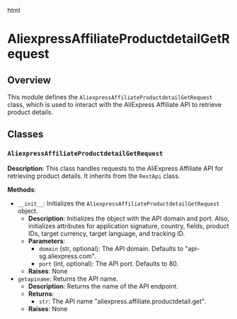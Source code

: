 html
<h1>AliexpressAffiliateProductdetailGetRequest</h1>

<h2>Overview</h2>
<p>This module defines the <code>AliexpressAffiliateProductdetailGetRequest</code> class, which is used to interact with the AliExpress Affiliate API to retrieve product details.</p>

<h2>Classes</h2>

<h3><code>AliexpressAffiliateProductdetailGetRequest</code></h3>

<p><strong>Description</strong>: This class handles requests to the AliExpress Affiliate API for retrieving product details. It inherits from the <code>RestApi</code> class.</p>

<p><strong>Methods</strong>:</p>
<ul>
  <li><code>__init__</code>: Initializes the <code>AliexpressAffiliateProductdetailGetRequest</code> object.
    <ul>
      <li><strong>Description</strong>: Initializes the object with the API domain and port. Also, initializes attributes for application signature, country, fields, product IDs, target currency, target language, and tracking ID.</li>
      <li><strong>Parameters</strong>:
        <ul>
          <li><code>domain</code> (str, optional): The API domain. Defaults to "api-sg.aliexpress.com".</li>
          <li><code>port</code> (int, optional): The API port. Defaults to 80.</li>
        </ul>
      </li>
      <li><strong>Raises</strong>: None</li>
      </ul>
  </li>
  <li><code>getapiname</code>: Returns the API name.
    <ul>
      <li><strong>Description</strong>: Returns the name of the API endpoint.</li>
      <li><strong>Returns</strong>:
        <ul>
          <li><code>str</code>: The API name "aliexpress.affiliate.productdetail.get".</li>
        </ul>
      </li>
      <li><strong>Raises</strong>: None</li>
    </ul>
  </li>
</ul>

</ul>